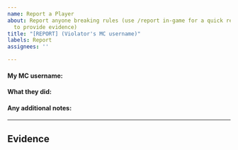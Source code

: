 ```yaml
---
name: Report a Player
about: Report anyone breaking rules (use /report in-game for a quick report, or this
  to provide evidence)
title: "[REPORT] (Violator's MC username)"
labels: Report
assignees: ''

---
```


#### My MC username:
<!--- Write your answer on this line --->

#### What they did:


#### Any additional notes:

_____
## Evidence
<!--- Upload the files to this section --->
